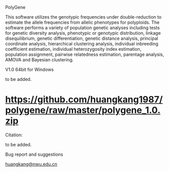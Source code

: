 PolyGene

This software utilizes the genotypic frequencies under double-reduction to estimate the allele frequencies from allelic phenotypes for polyploids. The software performs a variety of population genetic analyses including tests for genetic diversity analysis, phenotypic or genotypic distribution, linkage disequilibrium, genetic differentiation, genetic distance analysis, principal coordinate analysis, hierarchical clustering analysis, individual inbreeding coefficient estimation, individual heterozygosity index estimation, population assignment, pairwise relatedness estimation, parentage analysis, AMOVA and Bayesian clustering. 

V1.0 64bit for Windows 

to be added.
# https://github.com/huangkang1987/polygene/raw/master/polygene_1.0.zip

Citation:

to be added.

Bug report and suggestions

huangkang@nwu.edu.cn
